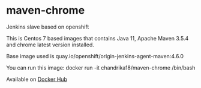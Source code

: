 # maven-chrome
Jenkins slave based on openshift 

This is Centos 7 based images that contains Java 11, Apache Maven 3.5.4 and chrome latest version installed.

Base image used is quay.io/openshift/origin-jenkins-agent-maven:4.6.0

You can run this image: docker run -it chandrika18/maven-chrome /bin/bash

Available on [Docker Hub](https://hub.docker.com/repository/docker/maybeec/jnlp-slave-maven-chrome-jdk11)
